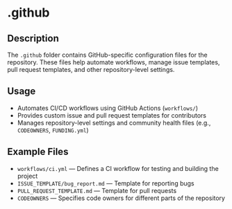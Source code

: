 # .github

## Description
The `.github` folder contains GitHub-specific configuration files for the repository. These files help automate workflows, manage issue templates, pull request templates, and other repository-level settings.

## Usage
- Automates CI/CD workflows using GitHub Actions (`workflows/`)
- Provides custom issue and pull request templates for contributors
- Manages repository-level settings and community health files (e.g., `CODEOWNERS`, `FUNDING.yml`)

## Example Files
- `workflows/ci.yml` — Defines a CI workflow for testing and building the project
- `ISSUE_TEMPLATE/bug_report.md` — Template for reporting bugs
- `PULL_REQUEST_TEMPLATE.md` — Template for pull requests
- `CODEOWNERS` — Specifies code owners for different parts of the repository
